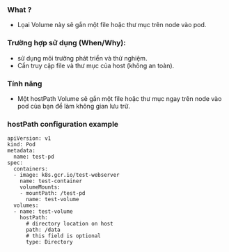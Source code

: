 ### What ?
- Lọai Volume này sẽ gắn một file hoặc thư mục trên node vào pod.

### Trường hợp sử dụng (When/Why):
- sử dụng môi trường phát triển và thử nghiệm.
- Cần truy cập file và thư mục của host (không an toàn).

### Tính năng
- Một hostPath Volume sẽ gắn một file hoặc thư mục ngay trên node vào pod của bạn để làm không gian lưu trữ.

### hostPath configuration example
```
apiVersion: v1
kind: Pod
metadata:
  name: test-pd
spec:
  containers:
  - image: k8s.gcr.io/test-webserver
    name: test-container
    volumeMounts:
    - mountPath: /test-pd
      name: test-volume
  volumes:
  - name: test-volume
    hostPath:
      # directory location on host
      path: /data
      # this field is optional
      type: Directory
```